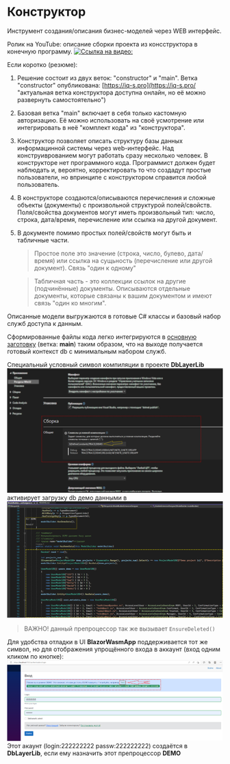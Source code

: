 # Конструктор
Инструмент создания/описания бизнес-моделей через WEB интерфейс.

Ролик на YouTube: описание сборки проекта из консструктора в конечную программу.
[![Ссылка на видео:](https://img.youtube.com/vi/mYbymhW5Yjo/0.jpg)](https://youtu.be/mYbymhW5Yjo)

Если коротко (резюме):

1. Решение состоит из двух веток: "constructor" и "main". Ветка "constructor" опубликована: [https://iq-s.pro](https://iq-s.pro/ "актуальная ветка конструктора доступна онлайн, но её можно развернуть самостоятельно")
2. Базовая ветка "main" включает в себя только кастомную авторизацию. Её можно использовать на своё усмотрение или интегрировать в неё "комплект кода" из "конструктора".
3. Конструктор позволяет описать структуру базы данных информацинной системы через web-интерфейс. Над конструиврованием могут работать сразу несколько человек.
   В конструкторе нет программного кода. Программист должен будет наблюдать и, вероятно, корректировать то что создадут простые пользователи, но впринципе с конструктором справится любой пользователь.
4. В конструкторе создаются/описываются перечисления и сложные объекты (документы) с произвольной структурой полей/свойств. Поля/свойства документов могут иметь произвольный тип: число, строка, дата/время, перечисление или ссылка на другой документ.
5. В документе помимо простых полей/свойств могут быть и табличные части.
	> Простое поле это значение (строка, число, булево, дата/время) или ссылка на сущьность (перечисление или другой документ). Связь "один к одному"
	
	> Табличная часть - это коллекции ссылок на другие (подчинённые) документы. Описываются отдельные документы, которые связаны к вашим документом и имеют связь "один ко многим".



Описанные модели выгружаются в готовые C# классы и базовый набор служб доступа к данным.

Сформированные файлы кода легко интегрируются в [основную заготовку](https://github.com/badhitman/blank-blazor-wasm-api/tree/main) (ветка: **main**) таким образом,
что на выходе получается готовый контекст db с минимальным набором служб.

Специальный условный символ компиляции в проекте **DbLayerLib** 
![ДЕМО режим](./img/demo-preprocessor-directive.png)
активирует загрузку db демо данными в
![has demo data](./img/has-demo-data.png)

> ВАЖНО! данный препроцессор так же вызывает `EnsureDeleted()`

Для удобства отладки в UI **BlazorWasmApp** поддерживается тот же символ, но для отображения упрощённого входа в аккаунт (вход одним кликом по кнопке):
![demo login](./img/demo-login.png)
Этот акаунт (login:222222222 passw:222222222) создаётся в **DbLayerLib**, если ему назначить этот препроцессор **DEMO**